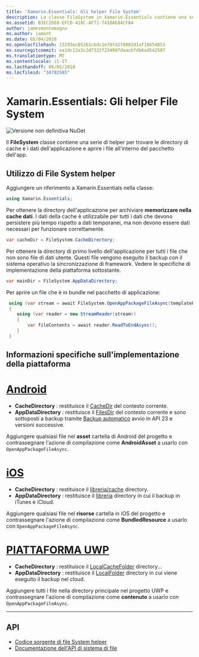 ```yaml
---
title: 'Xamarin.Essentials: Gli helper File System'
description: La classe FileSystem in Xamarin.Essentials contiene una serie di helper per trovare la cache dell'applicazione e le directory dei dati e aprire i file all'interno del pacchetto dell'app.
ms.assetid: B3EC2DE0-EFC0-410C-AF71-7410AE84CF84
author: jamesmontemagno
ms.author: jamont
ms.date: 05/04/2018
ms.openlocfilehash: 13293ec05261cbdc1e70fd278002d1af18654851
ms.sourcegitcommit: ea1dc12a3c2d7322f234997daacbfdb6ad542507
ms.translationtype: MT
ms.contentlocale: it-IT
ms.lasthandoff: 06/05/2018
ms.locfileid: "34782585"
---
```

# <a name="xamarinessentials-file-system-helpers"></a>Xamarin.Essentials: Gli helper File System

![Versione non definitiva NuGet](~/media/shared/pre-release.png)

Il **FileSystem** classe contiene una serie di helper per trovare le directory di cache e i dati dell'applicazione e aprire i file all'interno del pacchetto dell'app.

## <a name="using-file-system-helpers"></a>Utilizzo di File System helper

Aggiungere un riferimento a Xamarin.Essentials nella classe:

```csharp
using Xamarin.Essentials;
```

Per ottenere la directory dell'applicazione per archiviare **memorizzare nella cache dati**. I dati della cache è utilizzabile per tutti i dati che devono persistere più tempo rispetto a dati temporanei, ma non devono essere dati necessari per funzionare correttamente.

```csharp
var cacheDir = FileSystem.CacheDirectory;
```

Per ottenere la directory di primo livello dell'applicazione per tutti i file che non sono file di dati utente. Questi file vengono eseguito il backup con il sistema operativo la sincronizzazione di framework. Vedere le specifiche di implementazione della piattaforma sottostante.

```csharp
var mainDir = FileSystem.AppDataDirectory;
```

Per aprire un file che è in bundle nel pacchetto di applicazione:

```csharp
 using (var stream = await FileSystem.OpenAppPackageFileAsync(templateFileName))
 {
    using (var reader = new StreamReader(stream))
    {
        var fileContents = await reader.ReadToEndAsync();
    }
 }
```

## <a name="platform-implementation-specifics"></a>Informazioni specifiche sull'implementazione della piattaforma

# <a name="androidtabandroid"></a>[Android](#tab/android)

- **CacheDirectory** : restituisce il [CacheDir](https://developer.android.com/reference/android/content/Context.html#getCacheDir) del contesto corrente.
- **AppDataDirectory** : restituisce il [FilesDir](https://developer.android.com/reference/android/content/Context.html#getFilesDir) del contesto corrente e sono sottoposti a backup tramite [Backup automatico](https://developer.android.com/guide/topics/data/autobackup.html) avvio in API 23 e versioni successive.

Aggiungere qualsiasi file nel **asset** cartella di Android del progetto e contrassegnare l'azione di compilazione come **AndroidAsset** a usarlo con `OpenAppPackageFileAsync`.

# <a name="iostabios"></a>[iOS](#tab/ios)

- **CacheDirectory** : restituisce il [libreria/cache](https://developer.apple.com/library/content/documentation/FileManagement/Conceptual/FileSystemProgrammingGuide/FileSystemOverview/FileSystemOverview.html) directory.
- **AppDataDirectory** : restituisce il [libreria](https://developer.apple.com/library/content/documentation/FileManagement/Conceptual/FileSystemProgrammingGuide/FileSystemOverview/FileSystemOverview.html) directory in cui il backup in iTunes e iCloud.

Aggiungere qualsiasi file nel **risorse** cartella in iOS del progetto e contrassegnare l'azione di compilazione come **BundledResource** a usarlo con `OpenAppPackageFileAsync`.

# <a name="uwptabuwp"></a>[PIATTAFORMA UWP](#tab/uwp)

- **CacheDirectory** : restituisce il [LocalCacheFolder](https://docs.microsoft.com/en-us/uwp/api/windows.storage.applicationdata.localcachefolder#Windows_Storage_ApplicationData_LocalCacheFolder) directory...
- **AppDataDirectory** : restituisce il [LocalFolder](https://docs.microsoft.com/en-us/uwp/api/windows.storage.applicationdata.localfolder#Windows_Storage_ApplicationData_LocalFolder) directory in cui viene eseguito il backup nel cloud.

Aggiungere tutti i file nella directory principale nel progetto UWP e contrassegnare l'azione di compilazione come **contenuto** a usarlo con `OpenAppPackageFileAsync`.

--------------

## <a name="api"></a>API

- [Codice sorgente di file System helper](https://github.com/xamarin/Essentials/tree/master/Xamarin.Essentials/FileSystem)
- [Documentazione dell'API di sistema di file](xref:Xamarin.Essentials.FileSystem)
